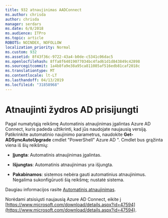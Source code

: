 ```yaml
---
title: 932 atnaujinimas AADConnect
ms.author: chrisda
author: chrisda
manager: serdars
ms.date: 6/8/2018
ms.audience: ITPro
ms.topic: article
ROBOTS: NOINDEX, NOFOLLOW
localization_priority: Normal
ms.custom: 932
ms.assetid: 8f43f36c-9722-43a4-b0de-c5341c06dac5
ms.openlocfilehash: 8ffa8f64019077034bc4fad61d1d843849c42898
ms.sourcegitcommit: 1a4b8fa9e38a95ca811085af516edb81caf2018c
ms.translationtype: MT
ms.contentlocale: lt-LT
ms.lasthandoff: 04/13/2019
ms.locfileid: "31858968"
---
```

# <a name="upgrade-azure-ad-connect"></a>Atnaujinti žydros AD prisijungti

Pagal numatytąją reikšmę Automatinis atnaujinimas įgalintas Azure AD Connect, kuris padeda užtikrinti, kad jūs naudojate naujausią versiją. Patikrinkite automatinio naujinimo parametrus, naudokite **Get-ADSyncAutoUpgrade** cmdlet "PowerShell" Azure AD ". Cmdlet bus grąžinta viena iš šių reikšmių: 

- **Įjungta**: Automatinis atnaujinimas įgalintas.

- **Išjungtas**: Automatinis atnaujinimas yra išjungta.

- **Pakabinamos**: sistemos nebėra gauti automatinius atnaujinimus. Negalima sukonfigūruoti šią reikšmę; nustatė sistema. 

Daugiau informacijos rasite [Automatinis atnaujinimas](https://docs.microsoft.com/azure/active-directory/connect/active-directory-aadconnect-feature-automatic-upgrade).

Norėdami atsisiųsti naujausią Azure AD Connect, eikite į [https://www.microsoft.com/download/details.aspx?id=47594](https://www.microsoft.com/download/details.aspx?id=47594).

